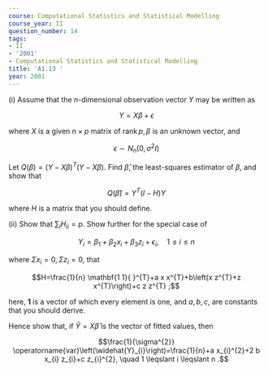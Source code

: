 ```yaml
---
course: Computational Statistics and Statistical Modelling
course_year: II
question_number: 14
tags:
- II
- '2001'
- Computational Statistics and Statistical Modelling
title: 'A1.13 '
year: 2001
---
```



(i) Assume that the $n$-dimensional observation vector $Y$ may be written as

$$Y=X \beta+\epsilon$$

where $X$ is a given $n \times p$ matrix of $\operatorname{rank} p, \beta$ is an unknown vector, and

$$\epsilon \sim N_{n}\left(0, \sigma^{2} I\right)$$

Let $Q(\beta)=(Y-X \beta)^{T}(Y-X \beta)$. Find $\widehat{\beta}$, the least-squares estimator of $\beta$, and show that

$$Q(\widehat{\beta})=Y^{T}(I-H) Y$$

where $H$ is a matrix that you should define.

(ii) Show that $\sum_{i} H_{i i}=p$. Show further for the special case of

$$Y_{i}=\beta_{1}+\beta_{2} x_{i}+\beta_{3} z_{i}+\epsilon_{i}, \quad 1 \leqslant i \leqslant n$$

where $\Sigma x_{i}=0, \Sigma z_{i}=0$, that

$$H=\frac{1}{n} \mathbf{1 1}{ }^{T}+a x x^{T}+b\left(x z^{T}+z x^{T}\right)+c z z^{T} ;$$

here, $\mathbf{1}$ is a vector of which every element is one, and $a, b, c$, are constants that you should derive.

Hence show that, if $\widehat{Y}=X \widehat{\beta}$ is the vector of fitted values, then

$$\frac{1}{\sigma^{2}} \operatorname{var}\left(\widehat{Y}_{i}\right)=\frac{1}{n}+a x_{i}^{2}+2 b x_{i} z_{i}+c z_{i}^{2}, \quad 1 \leqslant i \leqslant n .$$